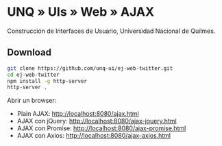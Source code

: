 # UNQ » UIs » Web » AJAX

Construcción de Interfaces de Usuario, Universidad Nacional de Quilmes.

## Download

```sh
git clone https://github.com/unq-ui/ej-web-twitter.git
cd ej-web-twitter
npm install -g http-server
http-server .
```

Abrir un browser:

- Plain AJAX: <http://localhost:8080/ajax.html>
- AJAX con jQuery: <http://localhost:8080/ajax-jquery.html>
- AJAX con Promise: <http://localhost:8080/ajax-promise.html>
- AJAX con Axios: <http://localhost:8080/ajax-axios.html>
